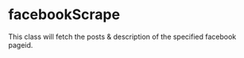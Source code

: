 # facebookScrape
This class will fetch the posts &amp; description of the specified facebook pageid.
